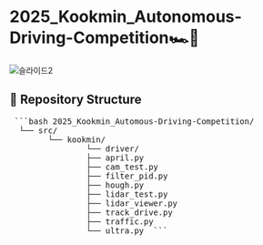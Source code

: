 # 2025_Kookmin_Autonomous-Driving-Competition🏎️🚦
![슬라이드2](https://github.com/user-attachments/assets/a6fda189-8e58-4c75-a03b-dbaf816cc113)

## 📁 Repository Structure 
<pre> ```bash 2025_Kookmin_Automous-Driving-Competition/ 
  └── src/ 
        └── kookmin/ 
                └── driver/ 
                ├── april.py  
                ├── cam_test.py  
                ├── filter_pid.py  
                ├── hough.py  
                ├── lidar_test.py  
                ├── lidar_viewer.py  
                ├── track_drive.py  
                ├── traffic.py  
                └── ultra.py  ``` </pre>


